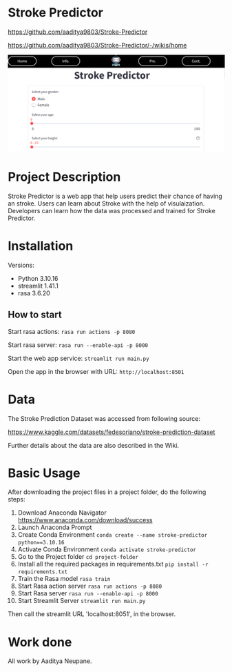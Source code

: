 
# Stroke Predictor

https://github.com/aaditya9803/Stroke-Predictor

https://github.com/aaditya9803/Stroke-Predictor/-/wikis/home


![](/static/image.png)


# Project Description

Stroke Predictor is a web app that help users predict their chance of having an stroke. Users can learn about Stroke with the help of visulaization. Developers can learn how the data was processed and trained for Stroke Predictor.


# Installation


Versions:

- Python 3.10.16
- streamlit 1.41.1   
- rasa 3.6.20

## How to start

Start rasa actions: `rasa run actions -p 8080`

Start rasa server: `rasa run --enable-api -p 8000`

Start the web app service: `streamlit run main.py`

Open the app in the browser with URL: `http://localhost:8501`

# Data

The Stroke Prediction Dataset was accessed from following source:

https://www.kaggle.com/datasets/fedesoriano/stroke-prediction-dataset

Further details about the data are also described in the Wiki.


# Basic Usage

After downloading the project files in a project folder, do the following steps:

1. Download Anaconda Navigator
    https://www.anaconda.com/download/success
2. Launch Anaconda Prompt
3. Create Conda Environment
    `conda create --name stroke-predictor python==3.10.16`
4. Activate Conda Environment
    `conda activate stroke-predictor`
5. Go to the Project folder
    `cd project-folder`
6. Install all the required packages in requirements.txt
    `pip install -r requirements.txt`
7. Train the Rasa model
    `rasa train`
8. Start Rasa action server
    `rasa run actions -p 8080`
9. Start Rasa server
    `rasa run --enable-api -p 8000`
10. Start Streamlit Server
    `streamlit run main.py`


Then call the streamlit URL 'localhost:8051', in the browser.


# Work done

All work by Aaditya Neupane.